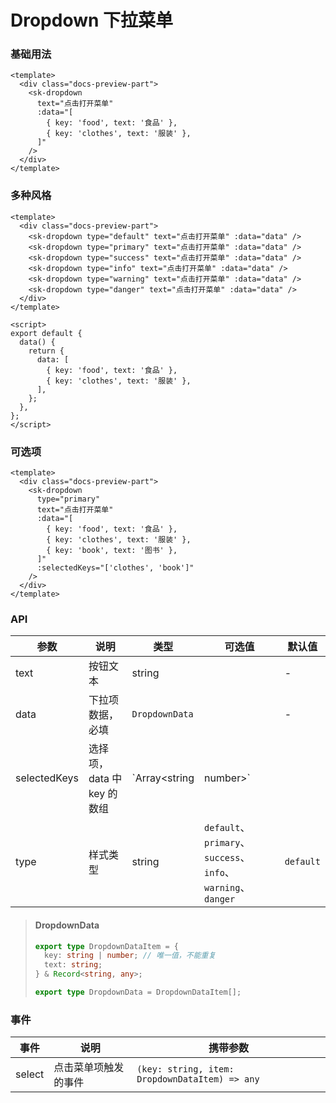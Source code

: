 # Dropdown 下拉菜单

### 基础用法

<div class="docs-preview-part">
  <sk-dropdown text="点击打开菜单" :data="[{ key: 'food', text: '食品' }, { key: 'clothes', text: '服装' }]" />
</div>

```vue
<template>
  <div class="docs-preview-part">
    <sk-dropdown
      text="点击打开菜单"
      :data="[
        { key: 'food', text: '食品' },
        { key: 'clothes', text: '服装' },
      ]"
    />
  </div>
</template>
```

### 多种风格

<DropdownTheme />

```vue
<template>
  <div class="docs-preview-part">
    <sk-dropdown type="default" text="点击打开菜单" :data="data" />
    <sk-dropdown type="primary" text="点击打开菜单" :data="data" />
    <sk-dropdown type="success" text="点击打开菜单" :data="data" />
    <sk-dropdown type="info" text="点击打开菜单" :data="data" />
    <sk-dropdown type="warning" text="点击打开菜单" :data="data" />
    <sk-dropdown type="danger" text="点击打开菜单" :data="data" />
  </div>
</template>

<script>
export default {
  data() {
    return {
      data: [
        { key: 'food', text: '食品' },
        { key: 'clothes', text: '服装' },
      ],
    };
  },
};
</script>
```

### 可选项

<div class="docs-preview-part">
  <sk-dropdown
    type="primary"
    text="点击打开菜单"
    :data="[
      { key: 'food', text: '食品' },
      { key: 'clothes', text: '服装' },
      { key: 'book', text: '图书' },
    ]"
    :selectedKeys="['clothes', 'book']"
  />
</div>

```vue
<template>
  <div class="docs-preview-part">
    <sk-dropdown
      type="primary"
      text="点击打开菜单"
      :data="[
        { key: 'food', text: '食品' },
        { key: 'clothes', text: '服装' },
        { key: 'book', text: '图书' },
      ]"
      :selectedKeys="['clothes', 'book']"
    />
  </div>
</template>
```

### API

| 参数         | 说明                       | 类型                     | 可选值                                                       | 默认值    |
| ------------ | -------------------------- | ------------------------ | ------------------------------------------------------------ | --------- |
| text         | 按钮文本                   | string                   |                                                              | -         |
| data         | 下拉项数据，必填           | `DropdownData`           |                                                              | -         |
| selectedKeys | 选择项，data 中 key 的数组 | `Array<string | number>` |                                                              | `[]`      |
| type         | 样式类型                   | string                   | `default`、`primary`、`success`、`info`、`warning`、`danger` | `default` |

> #### DropdownData
>
> ```ts
> export type DropdownDataItem = {
>   key: string | number; // 唯一值，不能重复
>   text: string;
> } & Record<string, any>;
>
> export type DropdownData = DropdownDataItem[];
> ```

### 事件

| 事件   | 说明                 | 携带参数                                       |
| ------ | -------------------- | ---------------------------------------------- |
| select | 点击菜单项触发的事件 | `(key: string, item: DropdownDataItem) => any` |
